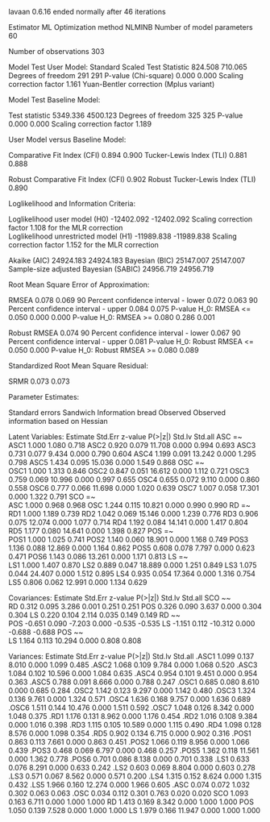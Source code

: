 lavaan 0.6.16 ended normally after 46 iterations

  Estimator                                         ML
  Optimization method                           NLMINB
  Number of model parameters                        60

  Number of observations                           303

Model Test User Model:
                                              Standard      Scaled
  Test Statistic                               824.508     710.065
  Degrees of freedom                               291         291
  P-value (Chi-square)                           0.000       0.000
  Scaling correction factor                                  1.161
    Yuan-Bentler correction (Mplus variant)                       

Model Test Baseline Model:

  Test statistic                              5349.336    4500.123
  Degrees of freedom                               325         325
  P-value                                        0.000       0.000
  Scaling correction factor                                  1.189

User Model versus Baseline Model:

  Comparative Fit Index (CFI)                    0.894       0.900
  Tucker-Lewis Index (TLI)                       0.881       0.888
                                                                  
  Robust Comparative Fit Index (CFI)                         0.902
  Robust Tucker-Lewis Index (TLI)                            0.890

Loglikelihood and Information Criteria:

  Loglikelihood user model (H0)             -12402.092  -12402.092
  Scaling correction factor                                  1.108
      for the MLR correction                                      
  Loglikelihood unrestricted model (H1)     -11989.838  -11989.838
  Scaling correction factor                                  1.152
      for the MLR correction                                      
                                                                  
  Akaike (AIC)                               24924.183   24924.183
  Bayesian (BIC)                             25147.007   25147.007
  Sample-size adjusted Bayesian (SABIC)      24956.719   24956.719

Root Mean Square Error of Approximation:

  RMSEA                                          0.078       0.069
  90 Percent confidence interval - lower         0.072       0.063
  90 Percent confidence interval - upper         0.084       0.075
  P-value H_0: RMSEA <= 0.050                    0.000       0.000
  P-value H_0: RMSEA >= 0.080                    0.286       0.001
                                                                  
  Robust RMSEA                                               0.074
  90 Percent confidence interval - lower                     0.067
  90 Percent confidence interval - upper                     0.081
  P-value H_0: Robust RMSEA <= 0.050                         0.000
  P-value H_0: Robust RMSEA >= 0.080                         0.089

Standardized Root Mean Square Residual:

  SRMR                                           0.073       0.073

Parameter Estimates:

  Standard errors                             Sandwich
  Information bread                           Observed
  Observed information based on                Hessian

Latent Variables:
                   Estimate  Std.Err  z-value  P(>|z|)   Std.lv  Std.all
  ASC =~                                                                
    ASC1              1.000                               1.080    0.718
    ASC2              0.920    0.079   11.708    0.000    0.994    0.693
    ASC3              0.731    0.077    9.434    0.000    0.790    0.604
    ASC4              1.199    0.091   13.242    0.000    1.295    0.798
    ASC5              1.434    0.095   15.036    0.000    1.549    0.868
  OSC =~                                                                
    OSC1              1.000                               1.313    0.846
    OSC2              0.847    0.051   16.612    0.000    1.112    0.721
    OSC3              0.759    0.069   10.996    0.000    0.997    0.655
    OSC4              0.655    0.072    9.110    0.000    0.860    0.558
    OSC6              0.777    0.066   11.698    0.000    1.020    0.639
    OSC7              1.007    0.058   17.301    0.000    1.322    0.791
  SCO =~                                                                
    ASC               1.000                               0.968    0.968
    OSC               1.244    0.115   10.821    0.000    0.990    0.990
  RD =~                                                                 
    RD1               1.000                               1.189    0.739
    RD2               1.042    0.069   15.146    0.000    1.239    0.776
    RD3               0.906    0.075   12.074    0.000    1.077    0.714
    RD4               1.192    0.084   14.141    0.000    1.417    0.804
    RD5               1.177    0.080   14.641    0.000    1.398    0.827
  POS =~                                                                
    POS1              1.000                               1.025    0.741
    POS2              1.140    0.060   18.901    0.000    1.168    0.749
    POS3              1.136    0.088   12.869    0.000    1.164    0.862
    POS5              0.608    0.078    7.797    0.000    0.623    0.471
    POS6              1.143    0.086   13.261    0.000    1.171    0.813
  LS =~                                                                 
    LS1               1.000                               1.407    0.870
    LS2               0.889    0.047   18.889    0.000    1.251    0.849
    LS3               1.075    0.044   24.407    0.000    1.512    0.895
    LS4               0.935    0.054   17.364    0.000    1.316    0.754
    LS5               0.806    0.062   12.991    0.000    1.134    0.629

Covariances:
                   Estimate  Std.Err  z-value  P(>|z|)   Std.lv  Std.all
  SCO ~~                                                                
    RD                0.312    0.095    3.286    0.001    0.251    0.251
    POS               0.326    0.090    3.637    0.000    0.304    0.304
    LS                0.220    0.104    2.114    0.035    0.149    0.149
  RD ~~                                                                 
    POS              -0.651    0.090   -7.203    0.000   -0.535   -0.535
    LS               -1.151    0.112  -10.312    0.000   -0.688   -0.688
  POS ~~                                                                
    LS                1.164    0.113   10.294    0.000    0.808    0.808

Variances:
                   Estimate  Std.Err  z-value  P(>|z|)   Std.lv  Std.all
   .ASC1              1.099    0.137    8.010    0.000    1.099    0.485
   .ASC2              1.068    0.109    9.784    0.000    1.068    0.520
   .ASC3              1.084    0.102   10.596    0.000    1.084    0.635
   .ASC4              0.954    0.101    9.451    0.000    0.954    0.363
   .ASC5              0.788    0.091    8.666    0.000    0.788    0.247
   .OSC1              0.685    0.080    8.610    0.000    0.685    0.284
   .OSC2              1.142    0.123    9.297    0.000    1.142    0.480
   .OSC3              1.324    0.136    9.761    0.000    1.324    0.571
   .OSC4              1.636    0.168    9.757    0.000    1.636    0.689
   .OSC6              1.511    0.144   10.476    0.000    1.511    0.592
   .OSC7              1.048    0.126    8.342    0.000    1.048    0.375
   .RD1               1.176    0.131    8.962    0.000    1.176    0.454
   .RD2               1.016    0.108    9.384    0.000    1.016    0.398
   .RD3               1.115    0.105   10.589    0.000    1.115    0.490
   .RD4               1.098    0.128    8.576    0.000    1.098    0.354
   .RD5               0.902    0.134    6.715    0.000    0.902    0.316
   .POS1              0.863    0.113    7.661    0.000    0.863    0.451
   .POS2              1.066    0.119    8.956    0.000    1.066    0.439
   .POS3              0.468    0.069    6.797    0.000    0.468    0.257
   .POS5              1.362    0.118   11.561    0.000    1.362    0.778
   .POS6              0.701    0.086    8.138    0.000    0.701    0.338
   .LS1               0.633    0.076    8.291    0.000    0.633    0.242
   .LS2               0.603    0.069    8.804    0.000    0.603    0.278
   .LS3               0.571    0.067    8.562    0.000    0.571    0.200
   .LS4               1.315    0.152    8.624    0.000    1.315    0.432
   .LS5               1.966    0.160   12.274    0.000    1.966    0.605
   .ASC               0.074    0.072    1.032    0.302    0.063    0.063
   .OSC               0.034    0.112    0.301    0.763    0.020    0.020
    SCO               1.093    0.163    6.711    0.000    1.000    1.000
    RD                1.413    0.169    8.342    0.000    1.000    1.000
    POS               1.050    0.139    7.528    0.000    1.000    1.000
    LS                1.979    0.166   11.947    0.000    1.000    1.000

